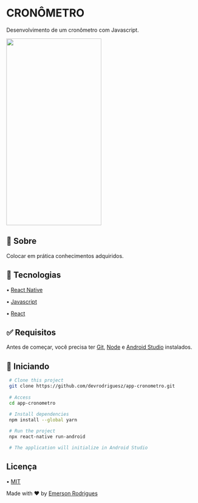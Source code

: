 
# CRONÔMETRO
Desenvolvimento de um cronômetro com Javascript.


<img src="https://user-images.githubusercontent.com/110337546/184050505-254802ba-f0bc-4c5b-a7c5-c67ef94ac3de.gif" width="250" height="490">

## 🎯 Sobre
Colocar em prática conhecimentos adquiridos.

## 🚀 Tecnologias
• [React Native](https://reactnative.dev)

• [Javascript](https://www.javascript.com)

• [React](https://pt-br.reactjs.org)

## ✅ Requisitos

Antes de começar, você precisa ter [Git](https://git-scm.com), [Node](https://nodejs.org/en/) e [Android Studio](https://developer.android.com/studio) instalados.

## 🏁 Iniciando

```bash 
 # Clone this project
 git clone https://github.com/devrodriguesz/app-cronometro.git
  
 # Access
 cd app-cronometro
  
 # Install dependencies
 npm install --global yarn

 # Run the project
 npx react-native run-android

 # The application will initialize in Android Studio
``` 

## Licença

• [MIT](https://choosealicense.com/licenses/mit/)

Made with ❤️ by [Emerson Rodrigues](https://github.com/devrodriguesz/)
